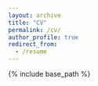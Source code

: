 ```yaml
---
layout: archive
title: "CV"
permalink: /cv/
author_profile: true
redirect_from:
  - /resume
---
```


{% include base_path %}
<div id="example1"></div>
<script src="/assets/js/pdfobject.min.js"></script>
<script>PDFObject.embed("/images/CV-new.pdf", "#example1");</script>
<style>
.pdfobject-container { height: 50rem; border: 1rem solid rgba(0,0,0,.1); }
</style>
